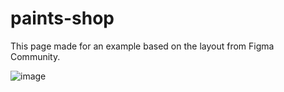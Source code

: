 # paints-shop

This page made for an example based on the layout from Figma Community.

![image](https://github.com/SoniaKol/paints-shop/assets/101416352/fbe0e39e-a08a-4c36-b87e-4f81265446aa)
